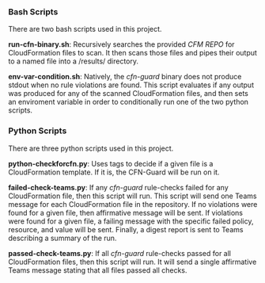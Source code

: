 ### Bash Scripts
There are two bash scripts used in this project.

**run-cfn-binary.sh**: Recursively searches the provided _CFM REPO_ for CloudFormation files to scan. It then scans those files and pipes their output to a named file into a /results/ directory.

**env-var-condition.sh**: Natively, the _cfn-guard_ binary does not produce stdout when no rule violations are found. This script evaluates if any output was produced for any of the scanned CloudFormation files, and then sets an enviroment variable in order to conditionally run one of the two python scripts.

### Python Scripts
There are three python scripts used in this project.

**python-checkforcfn.py**: Uses tags to decide if a given file is a CloudFormation template. If it is, the CFN-Guard will be run on it.

**failed-check-teams.py**: If any _cfn-guard_ rule-checks failed for any CloudFormation file, then this script will run. This script will send one Teams message for each CloudFormation file in the repository. If no violations were found for a given file, then affirmative message will be sent. If violations were found for a given file, a failing message with the specific failed policy, resource, and value will be sent. Finally, a digest report is sent to Teams describing a summary of the run. 

**passed-check-teams.py**: If all _cfn-guard_ rule-checks passed for all CloudFormation files, then this script will run. It will send a single affirmative Teams message stating that all files passed all checks. 
